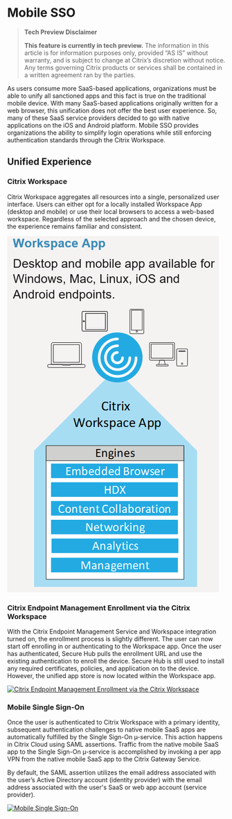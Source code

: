 ﻿---
layout: doc
h3InToc: true
contributedBy: Frank Srp
specialThanksTo: Alex Rubio
description: Native mobile app single sign-on for iOS and Android SaaS applications.
---
# Mobile SSO

  >**Tech Preview Disclaimer**
  >
  >**This feature is currently in tech preview.** The information in this article is for information purposes only, provided “AS IS” without warranty, and is subject to change at Citrix’s discretion without notice. Any terms governing Citrix products or services shall be contained in a written agreement ran by the parties.

As users consume more SaaS-based applications, organizations must be able to unify all sanctioned apps and this fact is true on the traditional mobile device. With many SaaS-based applications originally written for a web browser, this unification does not offer the best user experience. So, many of these SaaS service providers decided to go with native applications on the iOS and Android platform. Mobile SSO provides organizations the ability to simplify login operations while still enforcing authentication standards through the Citrix Workspace.

## Unified Experience

### Citrix Workspace

Citrix Workspace aggregates all resources into a single, personalized user interface. Users can either opt for a locally installed Workspace App (desktop and mobile) or use their local browsers to access a web-based workspace. Regardless of the selected approach and the chosen device, the experience remains familiar and consistent.

![Citrix Workspace app Overview](/en-us/tech-zone/learn/media/tech-briefs_access-control_workspaceapp-overview.png)

### Citrix Endpoint Management Enrollment via the Citrix Workspace

With the Citrix Endpoint Management Service and Workspace integration turned on, the enrollment process is slightly different. The user can now start off enrolling in or authenticating to the Workspace app. Once the user has authenticated, Secure Hub pulls the enrollment URL and use the existing authentication to enroll the device. Secure Hub is still used to install any required certificates, policies, and application on to the device. However, the unified app store is now located within the Workspace app.

[![Citrix Endpoint Management Enrollment via the Citrix Workspace](/en-us/tech-zone/learn/media/tech-briefs_mobile-sso_citrix-endpoint-management-enrollment-via-citrix-workspace.png)](/en-us/tech-zone/learn/media/tech-briefs_mobile-sso_citrix-endpoint-management-enrollment-via-citrix-workspace.png)

### Mobile Single Sign-On

Once the user is authenticated to Citrix Workspace with a primary identity, subsequent authentication challenges to native mobile SaaS apps are automatically fulfilled by the Single Sign-On µ-service. This action happens in Citrix Cloud using SAML assertions. Traffic from the native mobile SaaS app to the Single Sign-On µ-service is accomplished by invoking a per app VPN from the native mobile SaaS app to the Citrix Gateway Service.

By default, the SAML assertion utilizes the email address associated with the user’s Active Directory account (identity provider) with the email address associated with the user's SaaS or web app account (service provider).

[![Mobile Single Sign-On](/en-us/tech-zone/learn/media/tech-briefs_mobile-sso_mobile-single-sign-on.png)](/en-us/tech-zone/learn/media/tech-briefs_mobile-sso_mobile-single-sign-on.png)
